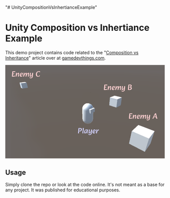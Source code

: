 "# UnityCompositionVsInhertianceExample" 

# Unity Composition vs Inhertiance Example

This demo project contains code related to the "[Composition vs Inheritance](https://gamedevthings.com/article/Composition-vs-Inheritance-in-Unity_lhe6khxkha)" article over at [gamedevthings.com](https://gamedevthings.com/article/Composition-vs-Inheritance-in-Unity_lhe6khxkha).

![image](Documentation~/InitialSetup.png?raw=true "Initial Setup")

## Usage

Simply clone the repo or look at the code online. It's not meant as a base for any project. It was published for educational purposes.
